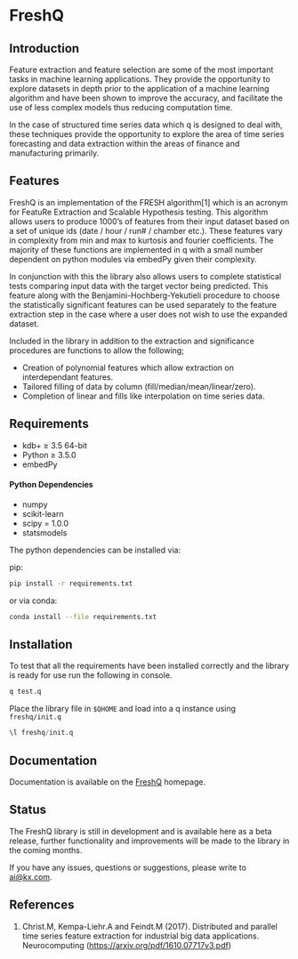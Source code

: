 # FreshQ
## Introduction
Feature extraction and feature selection are some of the most important tasks in machine learning applications. They provide the opportunity to explore datasets in depth prior to the application of a machine learning algorithm and have been shown to improve the accuracy, and facilitate the use of less complex models thus reducing computation time.

In the case of structured time series data which q is designed to deal with, these techniques provide the opportunity to explore the area of time series forecasting and data extraction within the areas of finance and manufacturing primarily.

## Features

FreshQ is an implementation of the FRESH algorithm[1] which is an acronym for FeatuRe Extraction and Scalable Hypothesis testing. This algorithm allows users to produce 1000’s of features from their input dataset based on a set of unique ids (date / hour / run# / chamber etc.). These features vary in complexity from min and max to kurtosis and  fourier coefficients. The majority of these functions are implemented in q with a small number dependent on python modules via embedPy given their complexity.

In conjunction with this the library also allows users to complete statistical tests comparing input data with the target vector being predicted. This feature along with the Benjamini-Hochberg-Yekutieli procedure to choose the statistically significant features can be used separately to the feature extraction step in the case where a user does not wish to use the expanded dataset.

Included in the library in addition to the extraction and significance procedures are functions to allow the following;
- Creation of polynomial features which allow extraction on interdependant features.
- Tailored filling of data by column (fill/median/mean/linear/zero).
- Completion of linear and fills like interpolation on time series data. 

## Requirements

- kdb+ ≥ 3.5 64-bit
- Python ≥ 3.5.0
- embedPy

#### Python Dependencies
- numpy
- scikit-learn
- scipy = 1.0.0
- statsmodels

The python dependencies can be installed via:

pip:
```bash
pip install -r requirements.txt
```

or via conda:
```bash
conda install --file requirements.txt
```

## Installation
To test that all the requirements have been installed correctly and the library is ready for use run the following in console.

```bash
q test.q
```

Place the library file in `$QHOME` and load into a q instance using `freshq/init.q`
```q
\l freshq/init.q
```

## Documentation

Documentation is available on the [FreshQ](https://code.kx.com/q/ml/freshq/) homepage.

## Status
  
The FreshQ library is still in development and is available here as a beta release, further functionality and improvements will be made to the library in the coming months.

If you have any issues, questions or suggestions, please write to ai@kx.com.

## References

1. Christ.M, Kempa-Liehr.A and Feindt.M (2017). Distributed and parallel time series feature extraction for industrial big data applications. Neurocomputing (https://arxiv.org/pdf/1610.07717v3.pdf)
